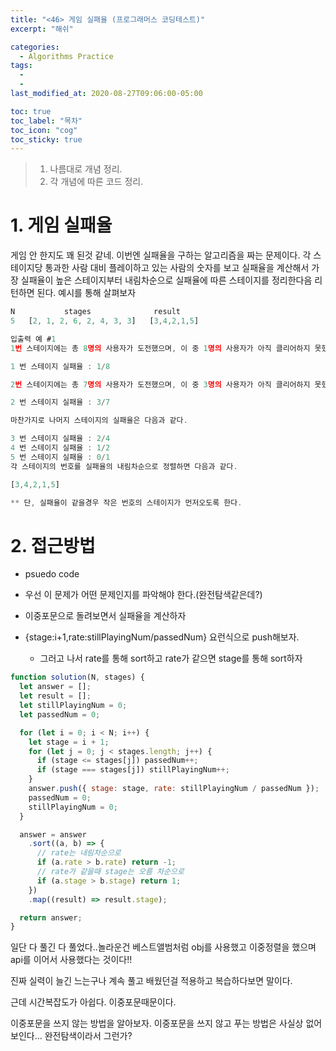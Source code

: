 ```yaml
---
title: "<46> 게임 실패율 (프로그래머스 코딩테스트)"
excerpt: "해쉬"

categories:
  - Algorithms Practice
tags:
  -
  -
last_modified_at: 2020-08-27T09:06:00-05:00

toc: true
toc_label: "목차"
toc_icon: "cog"
toc_sticky: true
---
```


> 1. 나름대로 개념 정리.
> 2. 각 개념에 따른 코드 정리.

# 1. 게임 실패율

게임 안 한지도 꽤 된것 같네. 이번엔 실패율을 구하는 알고리즘을 짜는 문제이다. 각 스테이지당 통과한 사람 대비 플레이하고 있는 사람의 숫자를 보고 실패율을 계산해서 가장 실패율이 높은 스테이지부터 내림차순으로 실패율에 따른 스테이지를 정리한다음 리턴하면 된다. 예시를 통해 살펴보자

```javascript
N           stages              result
5	[2, 1, 2, 6, 2, 4, 3, 3]   [3,4,2,1,5]

입출력 예 #1
1번 스테이지에는 총 8명의 사용자가 도전했으며, 이 중 1명의 사용자가 아직 클리어하지 못했다. 따라서 1번 스테이지의 실패율은 다음과 같다.

1 번 스테이지 실패율 : 1/8

2번 스테이지에는 총 7명의 사용자가 도전했으며, 이 중 3명의 사용자가 아직 클리어하지 못했다. 따라서 2번 스테이지의 실패율은 다음과 같다.

2 번 스테이지 실패율 : 3/7

마찬가지로 나머지 스테이지의 실패율은 다음과 같다.

3 번 스테이지 실패율 : 2/4
4 번 스테이지 실패율 : 1/2
5 번 스테이지 실패율 : 0/1
각 스테이지의 번호를 실패율의 내림차순으로 정렬하면 다음과 같다.

[3,4,2,1,5]

** 단, 실패율이 같을경우 작은 번호의 스테이지가 먼저오도록 한다.
```

# 2. 접근방법

- psuedo code

- 우선 이 문제가 어떤 문제인지를 파악해야 한다.(완전탐색같은데?)

- 이중포문으로 돌려보면서 실패율을 계산하자
- {stage:i+1,rate:stillPlayingNum/passedNum} 요런식으로 push해보자.
  - 그러고 나서 rate를 통해 sort하고 rate가 같으면 stage를 통해 sort하자

```javascript
function solution(N, stages) {
  let answer = [];
  let result = [];
  let stillPlayingNum = 0;
  let passedNum = 0;

  for (let i = 0; i < N; i++) {
    let stage = i + 1;
    for (let j = 0; j < stages.length; j++) {
      if (stage <= stages[j]) passedNum++;
      if (stage === stages[j]) stillPlayingNum++;
    }
    answer.push({ stage: stage, rate: stillPlayingNum / passedNum });
    passedNum = 0;
    stillPlayingNum = 0;
  }

  answer = answer
    .sort((a, b) => {
      // rate는 내림차순으로
      if (a.rate > b.rate) return -1;
      // rate가 같을때 stage는 오름 차순으로
      if (a.stage > b.stage) return 1;
    })
    .map((result) => result.stage);

  return answer;
}
```

일단 다 풀긴 다 풀었다..놀라운건 베스트앨범처럼 obj를 사용했고 이중정렬을 했으며 api를 이어서 사용했다는 것이다!!

진짜 실력이 늘긴 느는구나 계속 풀고 배웠던걸 적용하고 복습하다보면 말이다.

근데 시간복잡도가 아쉽다. 이중포문때문이다.

이중포문을 쓰지 않는 방법을 알아보자. 이중포문을 쓰지 않고 푸는 방법은 사실상 없어보인다... 완전탐색이라서 그런가?
